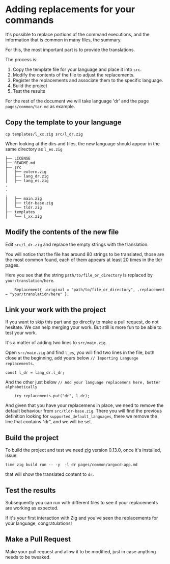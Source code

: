 # Adding replacements for your commands

It's possible to replace portions of the command executions, and
the information that is common in many files, the summary.

For this, the most important part is to provide the translations.

The process is:

1. Copy the template file for your language and place it into `src`.
2. Modify the contents of the file to adjust the replacements.
3. Register the replacements and associate them to the specific language.
4. Build the project
5. Test the results

For the rest of the document we will take language 'dr' and the page
`pages/common/tar.md` as example.

## Copy the template to your language

```
cp templates/l_xx.zig src/l_dr.zig
```

When looking at the dirs and files, the new language should appear in the
same directory as `l_es.zig`

```
├── LICENSE
├── README.md
├── src
│   ├── extern.zig
│   ├── lang_dr.zig
│   ├── lang_es.zig
.
.
.
│   ├── main.zig
│   ├── tldr-base.zig
│   └── tldr.zig
├── templates
│   └── l_xx.zig
```

## Modify the contents of the new file

Edit `src/l_dr.zig` and replace the empty strings with the translation.

You will notice that the file has around 80 strings to be translated, those
are the most common found, each of them appears at least 20 times in the tldr pages.

Here you see that the string `path/to/file_or_directory` is replaced by `your/translation/here`.

```
    Replacement{ .original = "path/to/file_or_directory", .replacement = "your/translation/here" },
```

## Link your work with the project

If you want to skip this part and go directly to make a pull request, do not hesitate. We can help
merging your work.  But still is more fun to be able to test your work.

It's a matter of adding two lines to `src/main.zig`.

Open `src/main.zig` and find `l_es`, you will find two lines in the file, both close at the
beginning, add yours below `// Importing Language replacements`.

```
const l_dr = lang_dr.l_dr;
```

And the other just below `// Add your language replacemens here, better alphabetically`

```
    try replacements.put("dr", l_dr);
```

And given that you have your replacemens in place, we need to remove the default behaviour
from `src/tldr-base.zig`.  There you will find the previous definition looking for `supported_default_languages`,
there we remove the line that contains "dr", and we will be set.

## Build the project

To build the project and test we need [zig](https://ziglang.org/download/) version 0.13.0, once it's installed, issue:

```terminal
time zig build run -- -y  -l dr pages/common/argocd-app.md 
```

that will show the translated content to `dr`.

## Test the results

Subsequently you can run with different files to see if your replacements are
working as expected.

If it's your first interaction with Zig and you've seen the replacements for your language, congratulations!

## Make a Pull Request

Make your pull request and allow it to be modified, just in case anything needs to be tweaked.

